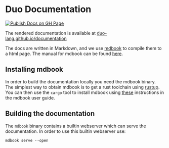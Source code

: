 # Duo Documentation
[![Publish Docs on GH Page](https://github.com/duo-lang/documentation/actions/workflows/docs.yml/badge.svg)](https://github.com/duo-lang/documentation/actions/workflows/docs.yml)

The rendered documentation is available at [duo-lang.github.io/documentation](https://duo-lang.github.io/documentation/)

The docs are written in Markdown, and we use [mdbook](https://github.com/rust-lang/mdBook) to compile them to a html page.
The manual for mdbook can be found [here](https://rust-lang.github.io/mdBook/).

## Installing mdbook

In order to build the documentation locally you need the mdbook binary.
The simplest way to obtain mdbook is to get a rust toolchain using [rustup](https://rustup.rs/).
You can then use the `cargo` tool to install mdbook using [these](https://rust-lang.github.io/mdBook/guide/installation.html) instructions in the mdbook user guide.

## Building the documentation

The `mdbook` binary contains a builtin webserver which can serve the documentation.
In order to use this builtin webserver use:

```
mdbook serve --open
```

